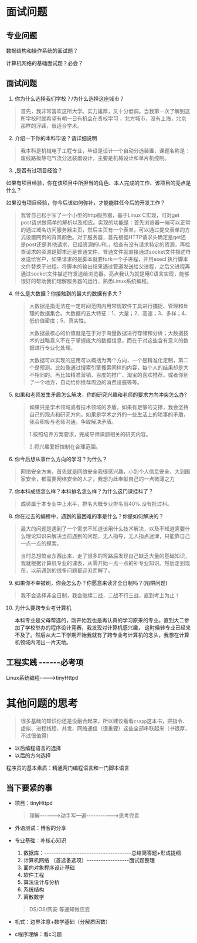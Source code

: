 # 面试问题

## 专业问题



数据结构和操作系统的面试题？



计算机网络的基础面试题？必会？



## 面试问题

1. 你为什么选择我们学校？/为什么选择这座城市？

>  首先，我非常喜欢这所大学。实力雄厚，又十分低调。当我第一次了解到这所学校时就希望有朝一日有机会在贵校学习 ，北方城市，没有上海，北京那样的浮躁，很适合学术。

2. 介绍一下你的本科毕设？请详细说明

>  我本科是机械电子工程专业，毕设是设计一个自动分选装置，课题名称是：废线路板静电气流分选装置设计，主要是机械设计和单片机控制。

3. ,是否有过项目经验？

如果有项目经验，你在该项目中所担当的角色、本人完成的工作、该项目的亮点是什么？

如果没有项目经验，你今后该如何弥补，才能能胜任今后的开发工作？

> 我曾自己松手写了一个小型的http服务器，基于Linux C实现，可对get post请求做简单的解析以及相应。实现的功能是：首先浏览器一端可以正常的通过域名访问服务器主页，然后主页有一个表单，可以通过提交表单的方式设置网页的背景颜色。对于服务器，首先根据HTTP请求头确定是get还是post还是其他请求，已经资源的URL，检查有没有请求特定的资源，再检查请求的资源是脚本还是普通文件，普通文件就直接通过socket文件描述符发送给客户，如果请求的是脚本就要fork一个子进程，并用execl 执行脚本文件替换子进程，将脚本的输出结果通过管道发送给父进程，之后父进程再通过socket文件描述符发送给浏览器。亮点我认为就是用C语言实现，能够很好的帮助我们理解服务器的运行，熟悉Linux系统编程。

4. 什么是大数据？你接触到的最大的数据有多大？

   > 大数据是指无法在一定时间范围内用常规软件工具进行捕捉、管理和处理的数据集合。大数据的五大特征：1、大量；2、高速；3、多样；4、低价值密度；5、真实性。
   >
   > 大数据最核心的价值就是在于对于海量数据进行存储和分析；大数据技术的战略意义不在于掌握庞大的数据信息，而在于对这些含有意义的数据进行专业化处理。
   >
   > 大数据可以实现的应用可以概括为两个方向，一个是精准化定制，第二个是预测。比如像通过搜索引擎搜索同样的内容，每个人的结果却是大不相同的。再比如精准营销、百度的推广、淘宝的喜欢推荐，或者你到了一个地方，自动给你推荐周边的消费设施等等。

5. 如果和老师发生矛盾怎么解决，你的研究兴趣和老师的要求方向冲突怎么办?

   > 如果只是学术领域或者技术领域的矛盾，如果有足够的支撑，我会坚持自己的观点和研究方向。如果是学术之外的一些生活上的琐事的矛盾，我会积极与老师沟通，争取解决矛盾。
   >
   > 1.按照培养方案要求，完成导师课题相关的研究内容。
   >
   > 2.将兴趣爱好控制在合理范围。

6. 你今后想从事什么方向的学习？为什么？

> 网络安全方向，首先就是网络安全我很感兴趣，小到个人信息安全，大到国家安全，都需要网络安全的人才，我想为此奉献自己的一点微薄之力

7. 你本科成绩怎么样？本科排名怎么样？为什么这门课挂科了？

> 成绩属于本专业中上水平，排名大概专业排名前40%.没有挂过科。

8. 你在过去的编程中，遇到的最困难的事是什么？你是如何解决的？

> 最大的问题是遇到了一个需求不知道该用什么技术解决，以及不知道需要什么理论知识来解决当前遇到的问题，无人指导，无人指点迷津，只能靠自己一点一点的摸索。
>
> 当时总想搞点东西出来，走了很多的弯路后发现自己缺乏大量的基础知识，我就根据计算机专业的课表，从零开始一点一点的补专业知识。然后走到现在，以前遇到的很多问题都迎刃而解了。

9. 如果你不幸被刷，你会怎么办？你愿意来读非全日制吗？(陷阱问题)

> 我不会选择非全日制，我会继续二战，二战不行三战，直到考上为止！

10. 为什么要跨专业考计算机

    本科专业是父母帮选的，刚开始我也是再认真的学习原来的专业。直到大二参加了学校举办的程序设计竞赛，我发现对计算机感兴趣， 这时候转专业已经来不及了。然后从大二下学期开始我就有了跨专业考计算机的念头，我想在计算机领域内闯出一片天地。



## 工程实践 ------必考项

Linux系统编程---->tinyHttpd

# 其他问题的思考

> 很多基础的知识你还是没融合起来，所以建议看看`csapp`这本书，把指令、虚拟、进程线程、并发、网络通信（很重要）这些全部串联起来（书很厚，不过很值得）

- 以后编程语言的选择
- 以后的方向选择

程序员的基本素质：精通两门编程语言和一门脚本语言

## 当下要紧的事

- 项目：tinyHttpd

  > 理解------>动手写一遍----------->思考完善

- 外语测试：博客的分享

- 专业基础：补核心知识

  1. 数据库：-------------------------------------总结简答题+形成提纲
  2. 计算机网络 （首选备选项）------------------面试题整理
  3. 面向对象程序设计基础
  4. 软件工程
  5. 算法设计与分析
  6. 系统结构
  7. 离散数学

  > DS/OS/网安 等通知做应变
  
- 机式：边界注意+数学基础（分解质因数）

- c程序理解：看c习题







